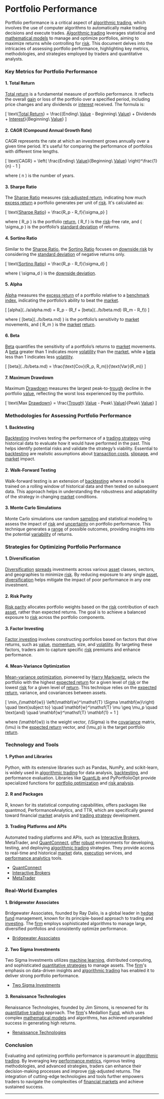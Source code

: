 # Portfolio Performance

Portfolio performance is a critical aspect of [algorithmic trading](../a/algorithmic_trading.md), which involves the use of computer algorithms to automatically make trading decisions and execute trades. [Algorithmic trading](../a/algorithmic_trading.md) leverages statistical and [mathematical models](../m/mathematical_models_in_trading.md) to manage and optimize portfolios, aiming to maximize returns while controlling for [risk](../r/risk.md). This document delves into the intricacies of assessing portfolio performance, highlighting key metrics, methodologies, and strategies employed by traders and quantitative analysts.

### Key Metrics for Portfolio Performance

#### 1. **Total Return**
[Total return](../t/total_return.md) is a fundamental measure of portfolio performance. It reflects the overall [gain](../g/gain.md) or loss of the portfolio over a specified period, including price changes and any dividends or [interest](../i/interest.md) received. The formula is:

\[ \text{[Total Return](../t/total_return.md)} = \frac{(Ending\ [Value](../v/value.md) - Beginning\ [Value](../v/value.md)) + Dividends + [Interest](../i/interest.md)}{Beginning\ [Value](../v/value.md)} \]

#### 2. **CAGR (Compound Annual Growth Rate)**
CAGR represents the rate at which an investment grows annually over a given time period. It's useful for comparing the performance of portfolios with different time lengths.

\[ \text{CAGR} = \left( \frac{Ending\ [Value](../v/value.md)}{Beginning\ [Value](../v/value.md)} \right)^\frac{1}{n} - 1 \]

where \( n \) is the number of years.

#### 3. **Sharpe Ratio**
The [Sharpe Ratio](../s/sharpe_ratio.md) measures [risk-adjusted return](../r/risk-adjusted_return.md), indicating how much [excess return](../e/excess_return.md) a portfolio generates per unit of [risk](../r/risk.md). It's calculated as:

\[ \text{[Sharpe Ratio](../s/sharpe_ratio.md)} = \frac{R_p - R_f}{\sigma_p} \]

where \( R_p \) is the portfolio [return](../r/return.md), \( R_f \) is the [risk](../r/risk.md)-free rate, and \( \sigma_p \) is the portfolio’s [standard deviation](../s/standard_deviation.md) of returns.

#### 4. **Sortino Ratio**
Similar to the [Sharpe Ratio](../s/sharpe_ratio.md), the [Sortino Ratio](../s/sortino_ratio.md) focuses on [downside risk](../d/downside_risk.md) by considering the [standard deviation](../s/standard_deviation.md) of negative returns only.

\[ \text{[Sortino Ratio](../s/sortino_ratio.md)} = \frac{R_p - R_f}{\sigma_d} \]

where \( \sigma_d \) is the [downside deviation](../d/downside_deviation.md).

#### 5. **Alpha**
[Alpha](../a/alpha.md) measures the [excess return](../e/excess_return.md) of a portfolio relative to a [benchmark](../b/benchmark.md) [index](../i/index_instrument.md), indicating the portfolio’s ability to beat the [market](../m/market.md).

\[ \[alpha](../a/alpha.md) = R_p - (R_f + \[beta](../b/beta.md) (R_m - R_f)) \]

where \( \[beta](../b/beta.md) \) is the portfolio’s sensitivity to [market](../m/market.md) movements, and \( R_m \) is the [market](../m/market.md) [return](../r/return.md).

#### 6. **Beta**
[Beta](../b/beta.md) quantifies the sensitivity of a portfolio’s returns to [market](../m/market.md) movements. A [beta](../b/beta.md) greater than 1 indicates more [volatility](../v/volatility.md) than the [market](../m/market.md), while a [beta](../b/beta.md) less than 1 indicates less [volatility](../v/volatility.md).

\[ \[beta](../b/beta.md) = \frac{\text{Cov}(R_p, R_m)}{\text{Var}(R_m)} \]

#### 7. **Maximum Drawdown**
Maximum [Drawdown](../d/drawdown.md) measures the largest peak-to-[trough](../t/trough.md) decline in the portfolio [value](../v/value.md), reflecting the worst loss experienced by the portfolio.

\[ \text{Max [Drawdown](../d/drawdown.md)} = \frac{[Trough](../t/trough.md)\ [Value](../v/value.md) - Peak\ [Value](../v/value.md)}{Peak\ [Value](../v/value.md)} \]

### Methodologies for Assessing Portfolio Performance

#### 1. **Backtesting**
[Backtesting](../b/backtesting.md) involves testing the performance of a [trading strategy](../t/trading_strategy.md) using historical data to evaluate how it would have performed in the past. This helps identify potential risks and validate the strategy’s viability. Essential to [backtesting](../b/backtesting.md) are realistic assumptions about [transaction costs](../t/transaction_costs.md), [slippage](../s/slippage.md), and [market](../m/market.md) impact.

#### 2. **Walk-Forward Testing**
Walk-forward testing is an extension of [backtesting](../b/backtesting.md) where a model is trained on a rolling window of historical data and then tested on subsequent data. This approach helps in understanding the robustness and adaptability of the strategy in changing [market](../m/market.md) conditions.

#### 3. **Monte Carlo Simulations**
Monte Carlo simulations use random [sampling](../s/sampling.md) and statistical modeling to assess the impact of [risk](../r/risk.md) and [uncertainty](../u/uncertainty_in_trading.md) on portfolio performance. This technique generates a [range](../r/range.md) of possible outcomes, providing insights into the potential [variability](../v/variability.md) of returns.

### Strategies for Optimizing Portfolio Performance

#### 1. **Diversification**
[Diversification](../d/diversification.md) [spreads](../s/spreads.md) investments across various [asset](../a/asset.md) classes, sectors, and geographies to minimize [risk](../r/risk.md). By reducing exposure to any single [asset](../a/asset.md), [diversification](../d/diversification.md) helps mitigate the impact of poor performance in any one investment.

#### 2. **Risk Parity**
[Risk parity](../r/risk_parity.md) allocates portfolio weights based on the [risk](../r/risk.md) contribution of each [asset](../a/asset.md), rather than expected returns. The goal is to achieve a balanced exposure to [risk](../r/risk.md) across the portfolio components.

#### 3. **Factor Investing**
[Factor investing](../f/factor_investing.md) involves constructing portfolios based on factors that drive returns, such as [value](../v/value.md), [momentum](../m/momentum.md), size, and [volatility](../v/volatility.md). By targeting these factors, traders aim to capture specific [risk](../r/risk.md) premiums and enhance performance.

#### 4. **Mean-Variance Optimization**
[Mean-variance optimization](../m/mean-variance_optimization.md), pioneered by [Harry Markowitz](../h/harry_markowitz.md), selects the portfolio with the highest [expected return](../e/expected_return.md) for a given level of [risk](../r/risk.md) or the lowest [risk](../r/risk.md) for a given level of [return](../r/return.md). This technique relies on the [expected return](../e/expected_return.md), variance, and covariances between assets.

\[
\min_{\mathbf{w}} \left(\mathbf{w}^\mathsf{T} \Sigma \mathbf{w}\right) \quad \text{subject to} \quad \mathbf{w}^\mathsf{T} \mu \geq \mu_p \quad \text{and} \quad \mathbf{w}^\mathsf{T} \mathbf{1} = 1
\]

where \(\mathbf{w}\) is the weight vector, \(\Sigma\) is the [covariance](../c/covariance.md) matrix, \(\mu\) is the [expected return](../e/expected_return.md) vector, and \(\mu_p\) is the target portfolio [return](../r/return.md).

### Technology and Tools

#### 1. **Python and Libraries**
Python, with its extensive libraries such as Pandas, NumPy, and scikit-learn, is widely used in [algorithmic trading](../a/algorithmic_trading.md) for data analysis, [backtesting](../b/backtesting.md), and performance evaluation. Libraries like [QuantLib](../q/quantlib.md) and PyPortfolioOpt provide specialized functions for [portfolio optimization](../p/portfolio_optimization.md) and [risk analysis](../r/risk_analysis.md).

#### 2. **R and Packages**
R, known for its statistical computing capabilities, offers packages like quantmod, PerformanceAnalytics, and TTR, which are specifically geared toward financial [market](../m/market.md) analysis and [trading strategy](../t/trading_strategy.md) development.

#### 3. **Trading Platforms and APIs**
Automated trading platforms and APIs, such as [Interactive Brokers](../i/interactive_brokers.md), MetaTrader, and [QuantConnect](../q/quantconnect.md), [offer](../o/offer.md) [robust](../r/robust.md) environments for developing, testing, and deploying [algorithmic trading](../a/algorithmic_trading.md) strategies. They provide access to real-time and historical [market](../m/market.md) data, [execution](../e/execution.md) services, and [performance analytics](../p/performance_analytics.md) tools.

- [QuantConnect](https://www.quantconnect.com/)
- [Interactive Brokers](https://www.interactivebrokers.com/)
- [MetaTrader](https://www.metatrader5.com/)

### Real-World Examples

#### 1. **Bridgewater Associates**
Bridgewater Associates, founded by Ray Dalio, is a global leader in [hedge fund](../h/hedge_fund.md) management, known for its principle-based approach to trading and [investing](../i/investing.md). The [firm](../f/firm.md) employs sophisticated algorithms to manage large, diversified portfolios and consistently optimize performance.

- [Bridgewater Associates](https://www.bridgewater.com/)

#### 2. **Two Sigma Investments**
Two Sigma Investments utilizes [machine learning](../m/machine_learning.md), distributed computing, and sophisticated [quantitative strategies](../q/quantitative_strategies_in_trading.md) to manage assets. The [firm](../f/firm.md)'s emphasis on data-driven insights and [algorithmic trading](../a/algorithmic_trading.md) has enabled it to deliver strong portfolio performance.

- [Two Sigma Investments](https://www.twosigma.com/)

#### 3. **Renaissance Technologies**
Renaissance Technologies, founded by Jim Simons, is renowned for its [quantitative trading](../q/quantitative_trading.md) approach. The [firm](../f/firm.md)'s Medallion [Fund](../f/fund.md), which uses complex [mathematical models](../m/mathematical_models_in_trading.md) and algorithms, has achieved unparalleled success in generating high returns.

- [Renaissance Technologies](https://www.rentec.com/)

### Conclusion

Evaluating and optimizing portfolio performance is paramount in [algorithmic trading](../a/algorithmic_trading.md). By leveraging key [performance metrics](../p/performance_metrics.md), rigorous testing methodologies, and advanced strategies, traders can enhance their decision-making processes and improve [risk](../r/risk.md)-adjusted returns. The integration of cutting-edge technologies and tools further empowers traders to navigate the complexities of [financial markets](../f/financial_market.md) and achieve sustained success.

---
